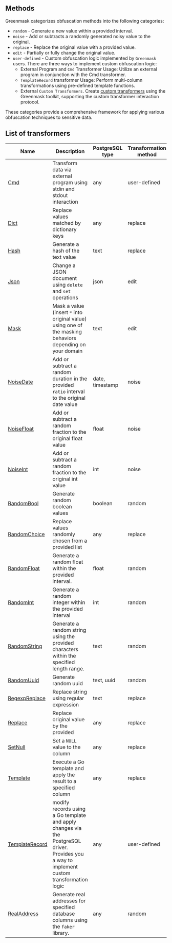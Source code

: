 ## Methods

Greenmask categorizes obfuscation methods into the following categories:

* `random` - Generate a new value within a provided interval.
* `noise` - Add or subtracts a randomly generated noisy value to the original.
* `replace` - Replace the original value with a provided value.
* `edit` - Partially or fully change the original value.
* `user-defined` - Custom obfuscation logic implemented by `Greenmask` users. There are three ways to implement custom
  obfuscation logic:
    * External Program and `Cmd` Transformer Usage: Utilize an external program in conjunction with the Cmd transformer.
    * `TemplateRecord` transformer Usage: Perform multi-column transformations using pre-defined template functions.
    * External `Custom Transformers`. Create [custom transformers](custom-transformers.md) using the Greenmask toolkit, supporting the custom
      transformer interaction protocol.

These categories provide a comprehensive framework for applying various obfuscation techniques to sensitive data.

## List of transformers

| Name                                                       | Description                                                                                                                                 | PostgreSQL type | Transformation method |
|------------------------------------------------------------|---------------------------------------------------------------------------------------------------------------------------------------------|-----------------|-----------------------|
| [Cmd](built_in_transformers/cmd.md)                        | Transform data via external program using stdin and stdout interaction                                                                      | any             | user-defined          |
| [Dict](built_in_transformers/dict.md)                      | Replace values matched by dictionary keys                                                                                                   | any             | replace               |
| [Hash](built_in_transformers/dict.md)                      | Generate a hash of the text value                                                                                                           | text            | replace               |
| [Json](built_in_transformers/json.md)                      | Change a JSON document using `delete` and `set` operations                                                                                  | json            | edit                  |
| [Mask](built_in_transformers/masking.md)                   | Mask a value (insert `*` into original value) using one of the masking behaviors depending on your domain                                   | text            | edit                  |
| [NoiseDate](built_in_transformers/noise_date.md)           | Add or subtract a random duration in the provided `ratio` interval to the original date value                                               | date, timestamp | noise                 |
| [NoiseFloat](built_in_transformers/noise_float.md)         | Add or subtract a random fraction to the original float value                                                                               | float           | noise                 |
| [NoiseInt](built_in_transformers/noise_int.md)             | Add or subtract a random fraction to the original int value                                                                                 | int             | noise                 |
| [RandomBool](built_in_transformers/random_bool.md)         | Generate random boolean values                                                                                                              | boolean         | random                |
| [RandomChoice](built_in_transformers/random_choice.md)     | Replace values randomly chosen from a provided list                                                                                         | any             | replace               |
| [RandomFloat](built_in_transformers/random_float.md)       | Generate a random float within the provided interval.                                                                                       | float           | random                |
| [RandomInt](built_in_transformers/random_int.md)           | Generate a random integer within the provided interval                                                                                      | int             | random                |
| [RandomString](built_in_transformers/random_string.md)     | Generate a random string using the provided characters within the specified length range.                                                   | text            | random                |
| [RandomUuid](built_in_transformers/random_uuid.md)         | Generate random uuid                                                                                                                        | text, uuid      | random                |
| [RegexpReplace](built_in_transformers/regexp_replace.md)   | Replace string using regular expression                                                                                                     | text            | replace               |
| [Replace](built_in_transformers/replace.md)                | Replace original value by the provided                                                                                                      | any             | replace               |
| [SetNull](built_in_transformers/set_null.md)               | Set a `NULL` value to the column                                                                                                            | any             | replace               |
| [Template](built_in_transformers/template.md)              | Execute a Go template and apply the result to a specified column                                                                            | any             | replace               |
| [TemplateRecord](built_in_transformers/template_record.md) | modify records using a Go template and apply changes via the PostgreSQL driver. Provides you a way to implement custom transformation logic | any             | user-defined          |
 | [RealAddress](built_in_transformers/real_address.md)       | Generate real addresses for specified database columns using the `faker` library.                                                           | any             | random                |

